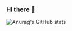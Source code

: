 ### Hi there 👋

![Anurag's GitHub stats](https://github-readme-stats.vercel.app/api?username=navid-shakibayi&show_icons=true&theme=radical)

<!--
**navid-shakibayi/navid-shakibayi** is a ✨ _special_ ✨ repository because its `README.md` (this file) appears on your GitHub profile.

Here are some ideas to get you started:

- 🔭 I’m currently working on ...
- 🌱 I’m currently learning ...
- 👯 I’m looking to collaborate on ...
- 🤔 I’m looking for help with ...
- 💬 Ask me about ...
- 📫 How to reach me: ...
- 😄 Pronouns: ...
- ⚡ Fun fact: ...
-->
